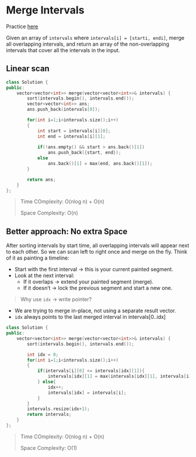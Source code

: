 # Merge Intervals

Practice [here](https://leetcode.com/problems/merge-intervals/description/)

Given an array of `intervals` where `intervals[i] = [starti, endi]`, merge all overlapping intervals, and return an array of the non-overlapping intervals that cover all the intervals in the input.

## Linear scan


```cpp
class Solution {
public:
    vector<vector<int>> merge(vector<vector<int>>& intervals) {
        sort(intervals.begin(), intervals.end());
        vector<vector<int>> ans;
        ans.push_back(intervals[0]);

        for(int i=1;i<intervals.size();i++)
        {
            int start = intervals[i][0];
            int end = intervals[i][1];
            
            if(!ans.empty() && start > ans.back()[1])
                ans.push_back({start, end});
            else
                ans.back()[1] = max(end, ans.back()[1]);
        }

        return ans;
    }
};
```
> Time COmplexity: O(nlog n) + O(n)
>
> Space Complexity: O(n)

## Better approach: No extra Space

After sorting intervals by start time, all overlapping intervals will appear next to each other.
So we can scan left to right once and merge on the fly.
Think of it as painting a timeline:

- Start with the first interval → this is your current painted segment.
- Look at the next interval:
  - If it overlaps → extend your painted segment (merge).
  - If it doesn’t → lock the previous segment and start a new one.

> Why use `idx` -> write pointer?
- We are trying to merge in-place, not using a separate result vector.
- `idx` always points to the last merged interval in intervals[0..idx]

```cpp
class Solution {
public:
    vector<vector<int>> merge(vector<vector<int>>& intervals) {
        sort(intervals.begin(), intervals.end());

        int idx = 0;
        for(int i=1;i<intervals.size();i++)
        {
            if(intervals[i][0] <= intervals[idx][1]){
                intervals[idx][1] = max(intervals[idx][1], intervals[i][1]);
            } else{
                idx++;
                intervals[idx] = intervals[i];
            }
        }
        intervals.resize(idx+1);
        return intervals;
    }
};
```

> Time COmplexity: O(nlog n) + O(n)
>
> Space Complexity: O(1)